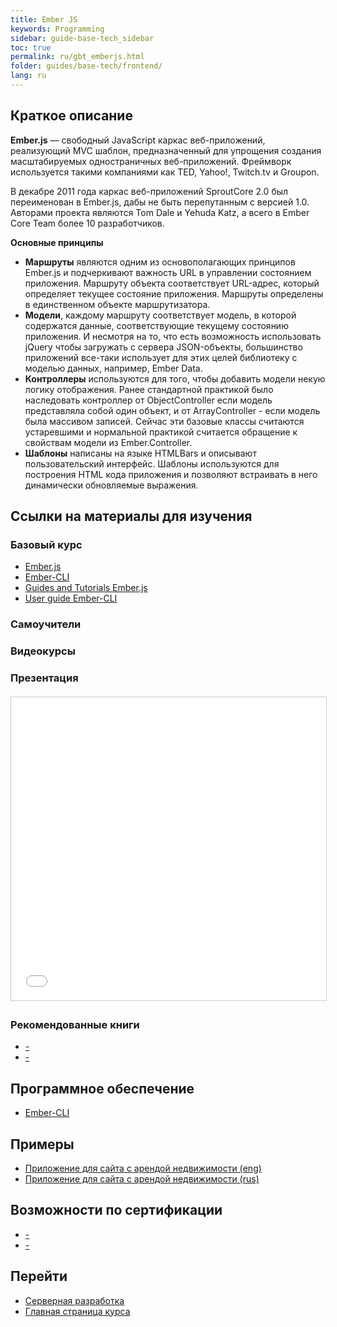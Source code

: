 ```yaml
---
title: Ember JS
keywords: Programming
sidebar: guide-base-tech_sidebar
toc: true
permalink: ru/gbt_emberjs.html
folder: guides/base-tech/frontend/
lang: ru
---
```


## Краткое описание

**Ember.js** — свободный JavaScript каркас веб-приложений, реализующий MVC шаблон, предназначенный для упрощения создания масштабируемых одностраничных веб-приложений. Фреймворк используется такими компаниями как TED, Yahoo!, Twitch.tv и Groupon.

В декабре 2011 года каркас веб-приложений SproutCore 2.0 был переименован в Ember.js, дабы не быть перепутанным с версией 1.0. Авторами проекта являются Tom Dale и Yehuda Katz, а всего в Ember Core Team более 10 разработчиков.

**Основные принципы**
* **Маршруты** являются одним из основополагающих принципов Ember.js и подчеркивают важность URL в управлении состоянием приложения. Маршруту объекта соответствует URL-адрес, который определяет текущее состояние приложения. Маршруты определены в единственном объекте маршрутизатора.
* **Модели**, каждому маршруту соответствует модель, в которой содержатся данные, соответствующие текущему состоянию приложения. И несмотря на то, что есть возможность использовать jQuery чтобы загружать с сервера JSON-объекты, большинство приложений все-таки использует для этих целей библиотеку с моделью данных, например, Ember Data.
* **Контроллеры** используются для того, чтобы добавить модели некую логику отображения. Ранее стандартной практикой было наследовать контроллер от ObjectController если модель представляла собой один объект, и от ArrayController - если модель была массивом записей. Сейчас эти базовые классы считаются устаревшими и нормальной практикой считается обращение к свойствам модели из Ember.Controller.
* **Шаблоны** написаны на языке HTMLBars и описывают пользовательский интерфейс. Шаблоны используются для построения HTML кода приложения и позволяют встраивать в него динамически обновляемые выражения.

##  Ссылки на материалы для изучения

### Базовый курс

* [Ember.js](http://emberjs.com/)
* [Ember-CLI](https://ember-cli.com/)
* [Guides and Tutorials Ember.js](https://guides.emberjs.com/v2.11.0/)
* [User guide Ember-CLI](https://ember-cli.com/user-guide/)

### Самоучители



### Видеокурсы



### Презентация

<div class="thumb-wrap" style="margin-top: 20px; margin-bottom: 20px">
    <iframe src="//www.slideshare.net/slideshow/embed_code/key/5snk9pZdXKzcES?startSlide=23" width="595" height="485" frameborder="0" marginwidth="0" marginheight="0" scrolling="no" style="border:1px solid #CCC; border-width:1px; margin-bottom:5px; max-width: 100%;" allowfullscreen> </iframe>
</div>

### Рекомендованные книги

* [-]()
* [-]()

## Программное обеспечение

* [Ember-CLI](https://guides.emberjs.com/v2.11.0/getting-started/)

## Примеры

* [Приложение для сайта с арендой недвижимости (eng)](https://guides.emberjs.com/v2.11.0/tutorial/ember-cli/)
* [Приложение для сайта с арендой недвижимости (rus)](http://emjs.ru/v2/tutorial/ember-cli/)

## Возможности по сертификации

* [-]()
* [-]()

## Перейти

* [Серверная разработка](gbt_backend.html)
* [Главная страница курса](gbt_landing-page.html)